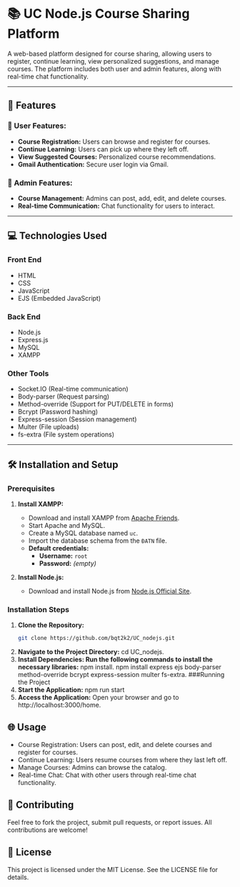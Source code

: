 # 📚 UC Node.js Course Sharing Platform

A web-based platform designed for course sharing, allowing users to register, continue learning, view personalized suggestions, and manage courses. The platform includes both user and admin features, along with real-time chat functionality.

---

## 🚀 Features

### 🔹 User Features:
- **Course Registration:** Users can browse and register for courses.
- **Continue Learning:** Users can pick up where they left off.
- **View Suggested Courses:** Personalized course recommendations.
- **Gmail Authentication:** Secure user login via Gmail.

### 🔹 Admin Features:
- **Course Management:** Admins can post, add, edit, and delete courses.
- **Real-time Communication:** Chat functionality for users to interact.

---

## 💻 Technologies Used

### Front End
- HTML
- CSS
- JavaScript
- EJS (Embedded JavaScript)

### Back End
- Node.js
- Express.js
- MySQL
- XAMPP

### Other Tools
- Socket.IO (Real-time communication)
- Body-parser (Request parsing)
- Method-override (Support for PUT/DELETE in forms)
- Bcrypt (Password hashing)
- Express-session (Session management)
- Multer (File uploads)
- fs-extra (File system operations)

---

## 🛠 Installation and Setup

### Prerequisites

1. **Install XAMPP:**
   - Download and install XAMPP from [Apache Friends](https://www.apachefriends.org/index.html).
   - Start Apache and MySQL.
   - Create a MySQL database named `uc`.
   - Import the database schema from the `ĐATN` file.
   - **Default credentials:**
     - **Username:** `root`
     - **Password:** *(empty)*

2. **Install Node.js:**
   - Download and install Node.js from [Node.js Official Site](https://nodejs.org/en/).

### Installation Steps

1. **Clone the Repository:**
   ```bash
   git clone https://github.com/bqt2k2/UC_nodejs.git
2. **Navigate to the Project Directory:**
   cd UC_nodejs.
3. **Install Dependencies: Run the following commands to install the necessary libraries:**
npm install.
npm install express ejs body-parser method-override bcrypt express-session multer fs-extra.
###Running the Project
1. **Start the Application:**
  npm run start
2. **Access the Application:**
  Open your browser and go to http://localhost:3000/home.
## 🌐 Usage
- Course Registration: Users can post, edit, and delete courses and register for courses.
- Continue Learning: Users resume courses from where they last left off.
- Manage Courses: Admins can browse the catalog.
- Real-time Chat: Chat with other users through real-time chat functionality.
## 🤝 Contributing
Feel free to fork the project, submit pull requests, or report issues. All contributions are welcome!
## 📜 License
This project is licensed under the MIT License. See the LICENSE file for details.
